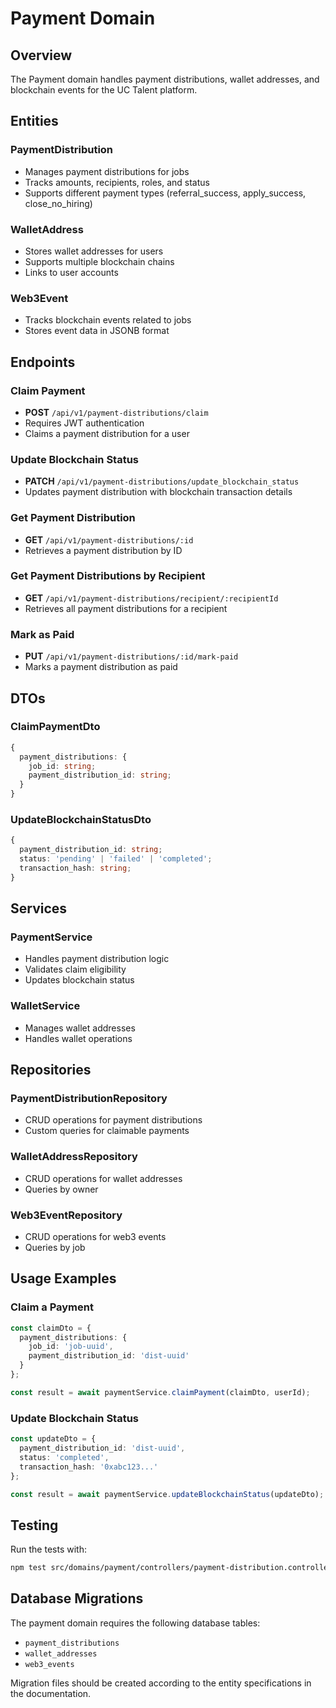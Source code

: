 # Payment Domain

## Overview

The Payment domain handles payment distributions, wallet addresses, and blockchain events for the UC Talent platform.

## Entities

### PaymentDistribution
- Manages payment distributions for jobs
- Tracks amounts, recipients, roles, and status
- Supports different payment types (referral_success, apply_success, close_no_hiring)

### WalletAddress
- Stores wallet addresses for users
- Supports multiple blockchain chains
- Links to user accounts

### Web3Event
- Tracks blockchain events related to jobs
- Stores event data in JSONB format

## Endpoints

### Claim Payment
- **POST** `/api/v1/payment-distributions/claim`
- Requires JWT authentication
- Claims a payment distribution for a user

### Update Blockchain Status
- **PATCH** `/api/v1/payment-distributions/update_blockchain_status`
- Updates payment distribution with blockchain transaction details

### Get Payment Distribution
- **GET** `/api/v1/payment-distributions/:id`
- Retrieves a payment distribution by ID

### Get Payment Distributions by Recipient
- **GET** `/api/v1/payment-distributions/recipient/:recipientId`
- Retrieves all payment distributions for a recipient

### Mark as Paid
- **PUT** `/api/v1/payment-distributions/:id/mark-paid`
- Marks a payment distribution as paid

## DTOs

### ClaimPaymentDto
```typescript
{
  payment_distributions: {
    job_id: string;
    payment_distribution_id: string;
  }
}
```

### UpdateBlockchainStatusDto
```typescript
{
  payment_distribution_id: string;
  status: 'pending' | 'failed' | 'completed';
  transaction_hash: string;
}
```

## Services

### PaymentService
- Handles payment distribution logic
- Validates claim eligibility
- Updates blockchain status

### WalletService
- Manages wallet addresses
- Handles wallet operations

## Repositories

### PaymentDistributionRepository
- CRUD operations for payment distributions
- Custom queries for claimable payments

### WalletAddressRepository
- CRUD operations for wallet addresses
- Queries by owner

### Web3EventRepository
- CRUD operations for web3 events
- Queries by job

## Usage Examples

### Claim a Payment
```typescript
const claimDto = {
  payment_distributions: {
    job_id: 'job-uuid',
    payment_distribution_id: 'dist-uuid'
  }
};

const result = await paymentService.claimPayment(claimDto, userId);
```

### Update Blockchain Status
```typescript
const updateDto = {
  payment_distribution_id: 'dist-uuid',
  status: 'completed',
  transaction_hash: '0xabc123...'
};

const result = await paymentService.updateBlockchainStatus(updateDto);
```

## Testing

Run the tests with:
```bash
npm test src/domains/payment/controllers/payment-distribution.controller.spec.ts
```

## Database Migrations

The payment domain requires the following database tables:
- `payment_distributions`
- `wallet_addresses`
- `web3_events`

Migration files should be created according to the entity specifications in the documentation. 